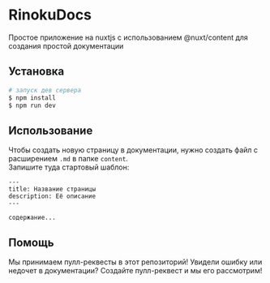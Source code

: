# RinokuDocs

Простое приложение на nuxtjs с использованием @nuxt/content для создания простой документации

## Установка

```bash
# запуск дев сервера
$ npm install
$ npm run dev
```

## Использование
Чтобы создать новую страницу в документации, нужно создать файл с расширением `.md` в папке `content`.  
Запишите туда стартовый шаблон:
```
---
title: Название страницы
description: Её описание
---

содержание...
```

## Помощь
Мы принимаем пулл-реквесты в этот репозиторий! Увидели ошибку или недочет в документации? Создайте пулл-реквест и мы его рассмотрим!
